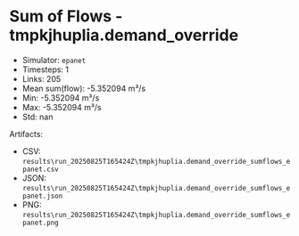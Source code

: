 # Sum of Flows - tmpkjhuplia.demand_override

- Simulator: `epanet`
- Timesteps: 1
- Links: 205
- Mean sum(flow): -5.352094 m³/s
- Min: -5.352094 m³/s
- Max: -5.352094 m³/s
- Std: nan

Artifacts:
- CSV: `results\run_20250825T165424Z\tmpkjhuplia.demand_override_sumflows_epanet.csv`
- JSON: `results\run_20250825T165424Z\tmpkjhuplia.demand_override_sumflows_epanet.json`
- PNG: `results\run_20250825T165424Z\tmpkjhuplia.demand_override_sumflows_epanet.png`